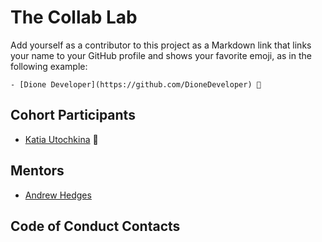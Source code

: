 # The Collab Lab

Add yourself as a contributor to this project as a Markdown link that links your name to your GitHub profile and shows your favorite emoji, as in the following example:

    - [Dione Developer](https://github.com/DioneDeveloper) 💅

## Cohort Participants

- [Katia Utochkina](https://github.com/katia-utochkina) 🌸

## Mentors

- [Andrew Hedges](https://github.com/segdeha)

## Code of Conduct Contacts
